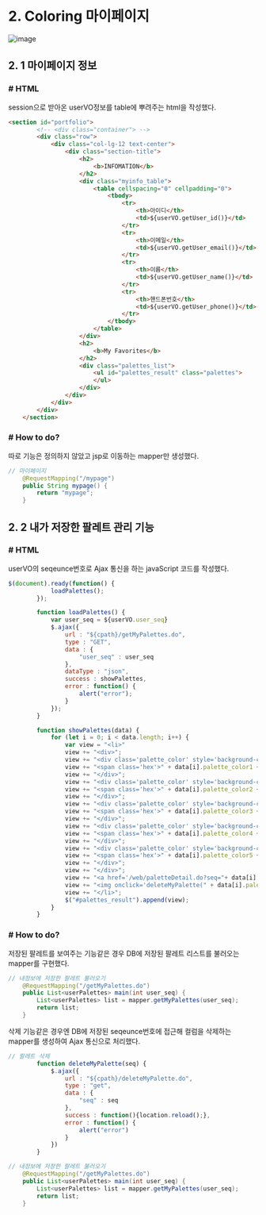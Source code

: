 <h1>2. Coloring 마이페이지</h1>

![image](https://user-images.githubusercontent.com/91005194/148254469-e60368c8-c857-4923-991a-f055fc7616d8.png)

<h2>2. 1 마이페이지 정보</h2>
<h3># HTML</h3>
session으로 받아온 userVO정보를 table에 뿌려주는 html을 작성했다.

```html
<section id="portfolio">
		<!-- <div class="container"> -->
		<div class="row">
			<div class="col-lg-12 text-center">
				<div class="section-title">
					<h2>
						<b>INFOMATION</b>
					</h2>
					<div class="myinfo_table">
						<table cellspacing="0" cellpadding="0">
							<tbody>
								<tr>
									<th>아이디</th>
									<td>${userVO.getUser_id()}</td>
								</tr>
								<tr>
									<th>이메일</th>
									<td>${userVO.getUser_email()}</td>
								</tr>
								<tr>
									<th>이름</th>
									<td>${userVO.getUser_name()}</td>
								</tr>
								<tr>
									<th>핸드폰번호</th>
									<td>${userVO.getUser_phone()}</td>
								</tr>
							</tbody>
						</table>
					</div>
					<h2>
						<b>My Favorites</b>
					</h2>
					<div class="palettes_list">
						<ul id="palettes_result" class="palettes">
						</ul>
					</div>
				</div>
			</div>
		</div>
	</section>
```
<h3># How to do?</h3>
따로 기능은 정의하지 않았고 jsp로 이동하는 mapper만 생성했다.

```java
// 마이페이지
	@RequestMapping("/mypage")
	public String mypage() {
		return "mypage";
	}
```
<h2>2. 2 내가 저장한 팔레트 관리 기능</h2>
<h3># HTML</h3>
userVO의 seqeunce번호로 Ajax 통신을 하는 javaScript 코드를 작성했다.

```jsx
$(document).ready(function() {
			loadPalettes();
		});

		function loadPalettes() {
			var user_seq = ${userVO.user_seq}
			$.ajax({
				url : "${cpath}/getMyPalettes.do",
				type : "GET",
				data : {
					"user_seq" : user_seq
				},
				dataType : "json",
				success : showPalettes,
				error : function() {
					alert("error");
				}
			});
		}

		function showPalettes(data) {
			for (let i = 0; i < data.length; i++) {
				var view = "<li>"
				view += "<div>";
				view += "<div class='palette_color' style='background-color: "+data[i].palette_color1+";'>";
				view += "<span class='hex'>" + data[i].palette_color1 + "</span>";
				view += "</div>";
				view += "<div class='palette_color' style='background-color: "+data[i].palette_color2+";'>";
				view += "<span class='hex'>" + data[i].palette_color2 + "</span>";
				view += "</div>";
				view += "<div class='palette_color' style='background-color: "+data[i].palette_color3+";'>";
				view += "<span class='hex'>" + data[i].palette_color3 + "</span>";
				view += "</div>";
				view += "<div class='palette_color' style='background-color: "+data[i].palette_color4+";'>";
				view += "<span class='hex'>" + data[i].palette_color4 + "</span>";
				view += "</div>";
				view += "<div class='palette_color' style='background-color: "+data[i].palette_color5+";'>";
				view += "<span class='hex'>" + data[i].palette_color5 + "</span>";
				view += "</div>";
				view += "</div>";
				view += "<a href='/web/paletteDetail.do?seq="+ data[i].palette_seq +"' class='palettes_name' id='PaletteName'>" + data[i].palette_name + "</a>";
				view += "<img onclick='deleteMyPalette(" + data[i].palette_seq + ")' src='${cpath}/resources/images/deleteIcon.png' class='deleteIcon'>";
				view += "</li>";
				$("#palettes_result").append(view);
			}
		}
```
<h3># How to do?</h3>
저장된 팔레트를 보여주는 기능같은 경우 DB에 저장된 팔레트 리스트를 불러오는 mapper를 구현했다.

```java
// 내정보에 저장한 팔레트 불러오기
	@RequestMapping("/getMyPalettes.do")
	public List<userPalettes> main(int user_seq) {
		List<userPalettes> list = mapper.getMyPalettes(user_seq);
		return list;
	}
```

삭제 기능같은 경우엔 DB에 저장된 seqeunce번호에 접근해 컬럼을 삭제하는 mapper를 생성하여 Ajax 통신으로 처리했다.

```jsx
// 팔레트 삭제
		function deleteMyPalette(seq) {
			$.ajax({
				url : "${cpath}/deleteMyPalette.do",
				type : "get",
				data : {
					"seq" : seq
				},
				success : function(){location.reload();},
				error : function() {
					alert("error")
				}
			})
		}
```

```java
// 내정보에 저장한 팔레트 불러오기
	@RequestMapping("/getMyPalettes.do")
	public List<userPalettes> main(int user_seq) {
		List<userPalettes> list = mapper.getMyPalettes(user_seq);
		return list;
	}
```

